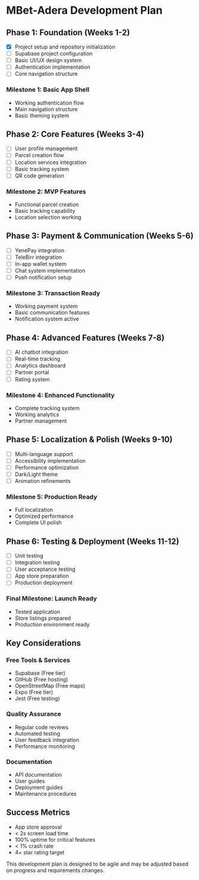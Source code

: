 # MBet-Adera Development Plan

## Phase 1: Foundation (Weeks 1-2)
- [x] Project setup and repository initialization
- [ ] Supabase project configuration
- [ ] Basic UI/UX design system
- [ ] Authentication implementation
- [ ] Core navigation structure

### Milestone 1: Basic App Shell
- Working authentication flow
- Main navigation structure
- Basic theming system

## Phase 2: Core Features (Weeks 3-4)
- [ ] User profile management
- [ ] Parcel creation flow
- [ ] Location services integration
- [ ] Basic tracking system
- [ ] QR code generation

### Milestone 2: MVP Features
- Functional parcel creation
- Basic tracking capability
- Location selection working

## Phase 3: Payment & Communication (Weeks 5-6)
- [ ] YenePay integration
- [ ] TeleBirr integration
- [ ] In-app wallet system
- [ ] Chat system implementation
- [ ] Push notification setup

### Milestone 3: Transaction Ready
- Working payment system
- Basic communication features
- Notification system active

## Phase 4: Advanced Features (Weeks 7-8)
- [ ] AI chatbot integration
- [ ] Real-time tracking
- [ ] Analytics dashboard
- [ ] Partner portal
- [ ] Rating system

### Milestone 4: Enhanced Functionality
- Complete tracking system
- Working analytics
- Partner management

## Phase 5: Localization & Polish (Weeks 9-10)
- [ ] Multi-language support
- [ ] Accessibility implementation
- [ ] Performance optimization
- [ ] Dark/Light theme
- [ ] Animation refinements

### Milestone 5: Production Ready
- Full localization
- Optimized performance
- Complete UI polish

## Phase 6: Testing & Deployment (Weeks 11-12)
- [ ] Unit testing
- [ ] Integration testing
- [ ] User acceptance testing
- [ ] App store preparation
- [ ] Production deployment

### Final Milestone: Launch Ready
- Tested application
- Store listings prepared
- Production environment ready

## Key Considerations

### Free Tools & Services
- Supabase (Free tier)
- GitHub (Free hosting)
- OpenStreetMap (Free maps)
- Expo (Free tier)
- Jest (Free testing)

### Quality Assurance
- Regular code reviews
- Automated testing
- User feedback integration
- Performance monitoring

### Documentation
- API documentation
- User guides
- Deployment guides
- Maintenance procedures

## Success Metrics
- App store approval
- < 2s screen load time
- 100% uptime for critical features
- < 1% crash rate
- 4+ star rating target

This development plan is designed to be agile and may be adjusted based on progress and requirements changes.
